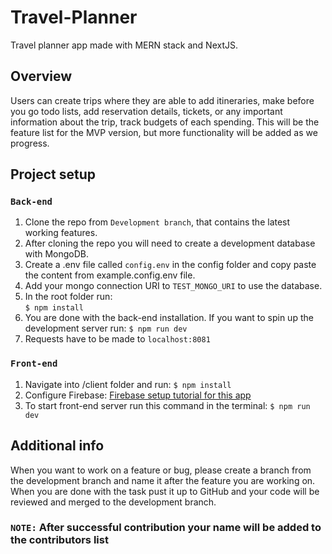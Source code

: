# Travel-Planner

Travel planner app made with MERN stack and NextJS.

## Overview
Users can create trips where they are able to add itineraries, make before you go todo lists, add reservation details, tickets, or any important information about the trip, track budgets of each spending. This will be the feature list for the MVP version, but more functionality will be added as we progress.

## Project setup 
### ```Back-end```
 1. Clone the repo from ```Development branch```, that contains the latest working features.
 2. After cloning the repo you will need to create a development database with MongoDB.
 3. Create a .env file called ```config.env``` in the config folder and copy paste the content from example.config.env file. 
 4.  Add your mongo connection URI to ```TEST_MONGO_URI``` to use the database.
 5. In the root folder run:   
 ```$ npm install```
 6. You are done with the back-end installation. If you want to spin up the development server run:
 ```$ npm run dev```
 7. Requests have to be made to ```localhost:8081```
 
 ### ```Front-end```
 1. Navigate into /client folder and run:
 ```$ npm install```
 2. Configure Firebase: [Firebase setup tutorial for this app](https://drive.google.com/file/d/1eLFITZLESiqVO3egpwlbJLJ3Rm5SWlb-/view?usp=sharing)
 2. To start front-end server run this command in the terminal:
 ```$ npm run dev```

 ## Additional info
 When you want to work on a feature or bug, please create a branch from the development branch and name it after the feature you are working on.
 When you are done with the task pust it up to GitHub and your code will be reviewed and merged to the development branch.
 ### ```NOTE:``` After successful contribution your name will be added to the contributors list
